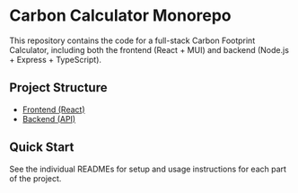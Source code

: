 # Carbon Calculator Monorepo

This repository contains the code for a full-stack Carbon Footprint Calculator, including both the frontend (React + MUI) and backend (Node.js + Express + TypeScript).

## Project Structure

- [Frontend (React)](./front/README.md)
- [Backend (API)](./api/README.md)

## Quick Start

See the individual READMEs for setup and usage instructions for each part of the project.